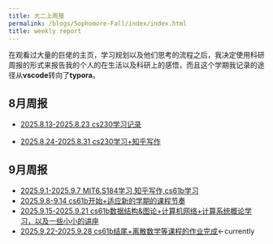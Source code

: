 ```yaml
---
title: 大二上周报
permalink: /blogs/Sophomore-Fall/index/index.html
title: weekly report
---
```


在观看过大量的巨佬的主页，学习规划以及他们思考的流程之后，我决定使用科研周报的形式来报告我的个人的在生活以及科研上的感悟，而且这个学期我记录的途径从**vscode**转向了**typora**。

## 8月周报

- [2025.8.13-2025.8.23 cs230学习记录](https://wesleyfei1.github.io/blogs/Sophomore-Fall/8.13-8.23)

- [2025.8.24-2025.8.31 cs230学习+知乎写作](https://wesleyfei1.github.io/blogs/Sophomore-Fall/8.24-8.31)

## 9月周报  
- [2025.9.1-2025.9.7 MIT6.S184学习,知乎写作,cs61b学习](https://wesleyfei1.github.io/blogs/Sophomore-Fall/9.1-9.7)
- [2025.9.8-9.14 cs61b开始+适应新的学期的课程节奏](https://wesleyfei1.github.io/blogs/Sophomore-Fall/9.8-9.14)
- [2025.9.15-2025.9.21 cs61b数据结构&图论+计算机网络+计算系统概论学习，以及一些小小的讲座](https://wesleyfei1.github.io/blogs/Sophomore-Fall/9.15-9.21)
- [2025.9.22-2025.9.28 cs61b结尾+离散数学等课程的作业完成](https://wesleyfei1.github.io/blogs/Sophomore-Fall/9.22-9.28)<-currently

